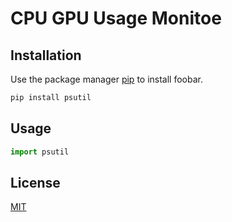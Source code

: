 # CPU GPU Usage Monitoe

## Installation

Use the package manager [pip](https://pip.pypa.io/en/stable/) to install foobar.

```bash
pip install psutil
```
## Usage

```python
import psutil
```

## License

[MIT](https://choosealicense.com/licenses/mit/)
